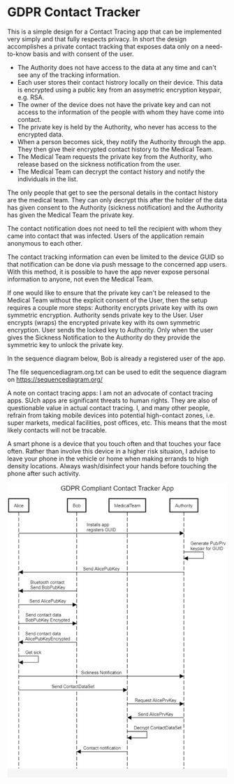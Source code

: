 # GDPR Contact Tracker
This is a simple design for a Contact Tracing app that can be implemented very simply and that fully respects privacy.
In short the design accomplishes a private contact tracking that exposes data only on a need-to-know basis and with consent of the user.
* The Authority does not have access to the data at any time and can't see any of the tracking information.
* Each user stores their contact histrory locally on their device. This data is encrypted using a public key from an assymetric encryption keypair, e.g. RSA.
* The owner of the device does not have the private key and can not access to the information of the people with whom they have come into contact. 
* The private key is held by the Authority, who never has access to the encrypted data.
* When a person becomes sick, they notify the Authority through the app. They then give their encrypted contact history to the Medical Team. 
* The Medical Team requests the private key from the Authority, who release based on the sickness notification from the user. 
* The Medical Team can decrypt the contact history and notify the individuals in the list.

The only people that get to see the personal details in the contact history are the medical team. They can only decrypt this after the holder of the data has given consent to the Authority (sickness notification) and the Authority has given the Medical Team the private key.

The contact notification does not need to tell the recipient with whom they came into contact that was infected. Users of the application remain anonymous to each other.

The contact tracking information can even be limited to the device GUID so that notification can be done via push message to the concerned app users. With this method, it is possible to have the app never expose personal information to anyone, not even the Medical Team.

If one would like to ensure that the private key can't be released to the Medical Team without the explicit consent of the User, then the setup requires a couple more steps: Authority encrypts private key with its own symmetric encryption.  Authority sends private key to the User. User encrypts (wraps) the encrypted private key with its own symmetric encryption. User sends the locked key to Authority. Only when the user gives the Sickness Notification to the Authority do they provide the symmetric key to unlock the private key.

In the sequence diagram below, Bob is already a registered user of the app.

The file sequencediagram.org.txt can be used to edit the sequence diagram on https://sequencediagram.org/

A note on contact tracing apps: 
I am not an advocate of contact tracing apps. SUch apps are significant threats to human rights. They are also of questionable value in actual contact tracing. I, and many other people, refrain from taking mobile devices into potential high-contact zones, i.e. super markets, medical facilities, post offices, etc. This means that the most likely contacts will not be tracable.

A smart phone is a device that you touch often and that touches your face often. Rather than involve this device in a higher risk situaion, I advise to leave your phone in the vehicle or home when making errands to high density locations. Always wash/disinfect your hands before touching the phone after such activity.

![Sequence Diagram](images/Sequence.PNG)
